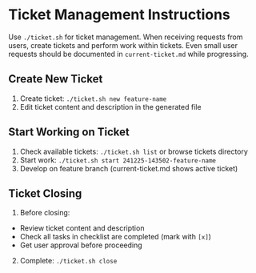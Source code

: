 # Ticket Management Instructions

Use `./ticket.sh` for ticket management. When receiving requests from users,
create tickets and perform work within tickets. Even small user requests
should be documented in `current-ticket.md` while progressing.

## Create New Ticket

1. Create ticket: `./ticket.sh new feature-name`
2. Edit ticket content and description in the generated file

## Start Working on Ticket

1. Check available tickets: `./ticket.sh list` or browse tickets directory
2. Start work: `./ticket.sh start 241225-143502-feature-name`
3. Develop on feature branch (current-ticket.md shows active ticket)

## Ticket Closing

1. Before closing:
 - Review ticket content and description
 - Check all tasks in checklist are completed (mark with `[x]`)
 - Get user approval before proceeding
2. Complete: `./ticket.sh close`
